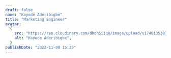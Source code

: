 ```yaml
---
draft: false
name: "Kayode Aderibigbe"
title: "Marketing Engineer"
avatar:
  {
    src: "https://res.cloudinary.com/dhoh5iiq8/image/upload/v1740135307/RJB%20Xclusive%20team/Aderibigbe_kf4qif.jpg",
    alt: "Kayode Aderibigbe",
  }
publishDate: "2022-11-08 15:39"
---
```

